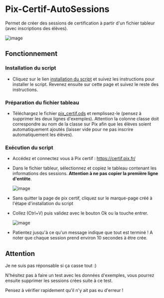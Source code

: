 # Pix-Certif-AutoSessions
 
Permet de créer des sessions de certification à partir d'un fichier tableur (avec inscriptions des élèves).

![image](https://user-images.githubusercontent.com/53106394/214732875-c1da8928-a31c-43da-9f35-001978d27b61.png)

## Fonctionnement

### Installation du script

- Cliquez sur le lien [installation du script](https://degrangem.github.io/Pix-Certif-AutoSessions/) et suivez les instructions pour installer le script. Revenez ensuite sur cette page et suivez le reste des instructions.

### Préparation du fichier tableau

- Téléchargez le fichier [pix_certif.ods](https://github.com/DegrangeM/Pix-Certif-AutoSessions/raw/master/pix_certif.ods) et remplissez-le (pensez à supprimer les deux lignes d'exemples). Attention la colonne classe doit correspondre au nom de la classe sur Pix afin que les élèves soient automatiquement ajoutés (laisser vide pour ne pas inscrire automatiquement les élèves).

### Exécution du script

- Accédez et connectez vous à Pix certif : https://certif.pix.fr/

- Dans le fichier tableur, sélectionnez et copiez le tableau contenant les informations des sessions. **Attention à ne pas copier la première ligne d'entête**.

  ![image](https://user-images.githubusercontent.com/53106394/214413223-c3777489-3b1b-4eb3-a7a4-d610854d9f84.png)

- Sans quitter la page de pix certif, cliquez sur le marque-page créé à l'étape d'installation du script

- Collez (Ctrl+V) puis validez avec le bouton Ok ou la touche entrer.

  ![image](https://user-images.githubusercontent.com/53106394/214414374-d024e7cb-01de-4892-8f16-bd378d30d874.png)

- Patientez jusqu'à ce qu'un message indique que tout est terminé ! A noter que chaque session prend environ 10 secondes à être crée.

## Attention

Je ne suis pas réponsable si ça casse tout :)

N'hésitez pas à faire un test avec les données d'exemples, vous pourrez ensuite supprimer les sessions crées suite à ce test.

Pensez à vérifier rapidement qu'il n'y ait pas eu d'erreur !
